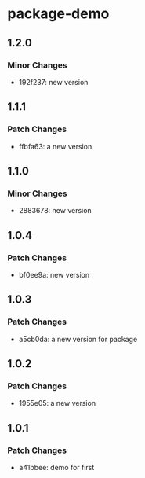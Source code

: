 # package-demo

## 1.2.0

### Minor Changes

- 192f237: new version

## 1.1.1

### Patch Changes

- ffbfa63: a new version

## 1.1.0

### Minor Changes

- 2883678: new version

## 1.0.4

### Patch Changes

- bf0ee9a: new version

## 1.0.3

### Patch Changes

- a5cb0da: a new version for package

## 1.0.2

### Patch Changes

- 1955e05: a new version

## 1.0.1

### Patch Changes

- a41bbee: demo for first
